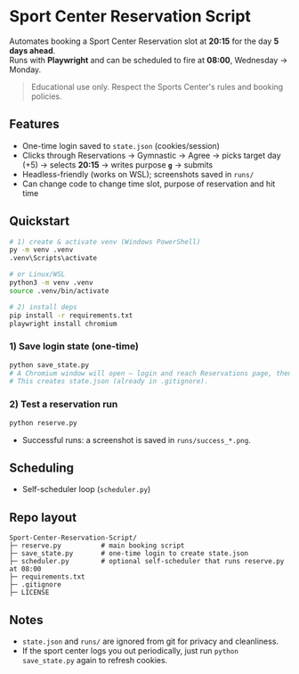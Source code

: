 # Sport Center Reservation Script

Automates booking a Sport Center Reservation slot at **20:15** for the day **5 days ahead**.  
Runs with **Playwright** and can be scheduled to fire at **08:00**, Wednesday → Monday.

> Educational use only. Respect the Sports Center's rules and booking policies.

## Features
- One-time login saved to `state.json` (cookies/session)
- Clicks through Reservations → Gymnastic → Agree → picks target day (+5) → selects **20:15** → writes purpose **`g`** → submits
- Headless-friendly (works on WSL); screenshots saved in `runs/`
- Can change code to change time slot, purpose of reservation and hit time

## Quickstart

```bash
# 1) create & activate venv (Windows PowerShell)
py -m venv .venv
.venv\Scripts\activate

# or Linux/WSL
python3 -m venv .venv
source .venv/bin/activate

# 2) install deps
pip install -r requirements.txt
playwright install chromium
```

### 1) Save login state (one-time)
```bash
python save_state.py
# A Chromium window will open — login and reach Reservations page, then press ENTER in the terminal.
# This creates state.json (already in .gitignore).
```

### 2) Test a reservation run
```bash
python reserve.py
```
- Successful runs: a screenshot is saved in `runs/success_*.png`.

## Scheduling
- Self-scheduler loop (`scheduler.py`)

## Repo layout
```
Sport-Center-Reservation-Script/
├─ reserve.py          # main booking script
├─ save_state.py       # one-time login to create state.json
├─ scheduler.py        # optional self-scheduler that runs reserve.py at 08:00
├─ requirements.txt
├─ .gitignore
├─ LICENSE
```

## Notes
- `state.json` and `runs/` are ignored from git for privacy and cleanliness.
- If the sport center logs you out periodically, just run `python save_state.py` again to refresh cookies.
